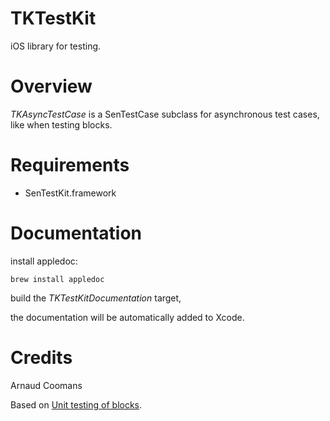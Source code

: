 TKTestKit
=========

iOS library for testing.

# Overview

_TKAsyncTestCase_ is a SenTestCase subclass for asynchronous test cases, like when testing blocks.


# Requirements

- SenTestKit.framework

# Documentation

install appledoc:

`brew install appledoc`

build the _TKTestKitDocumentation_ target,

the documentation will be automatically added to Xcode.

# Credits

Arnaud Coomans

Based on [Unit testing of blocks](http://mobilecraft.tumblr.com/post/27131383138/unit-testing-of-blocks).